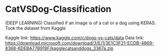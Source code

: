 # CatVSDog-Classification
(DEEP LEARNING)
Classified if an image is of a cat or a dog using KERAS.
Took the dataset from Kaggle

Kaggle link: https://www.kaggle.com/c/dogs-vs-cats/data
Data link: https://download.microsoft.com/download/3/E/1/3E1C3F21-ECDB-4869-8368-6DEBA77B919F/kagglecatsanddogs_3367a.zip
